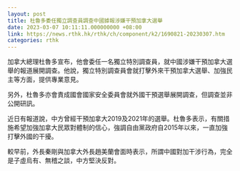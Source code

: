 ```yaml
---
layout: post
title: 杜魯多委任獨立調查員調查中國據報涉嫌干預加拿大選舉
date: 2023-03-07 10:11:11.000000000 +08:00
link: https://news.rthk.hk/rthk/ch/component/k2/1690821-20230307.htm
categories: rthk
---
```


加拿大總理杜魯多宣布，他會委任一名獨立特別調查員，就中國涉嫌干預加拿大選舉的報道展開調查。他說，獨立特別調查員會就打擊外來干預加拿大選舉、加強民主等方面，提供專業意見。

另外，杜魯多亦會責成國會國家安全委員會就外國干預選舉展開調查，但調查並非公開研訊。

近日有報道說，中方曾經干預加拿大2019及2021年的選舉。杜魯多表示，有關措施希望加強加拿大民眾對體制的信心，強調自由黨政府自2015年以來，一直加強打擊外國的干擾。

較早前，外長秦剛與加拿大外長趙美蘭會面時表示，所謂中國對加干涉行為，完全是子虛烏有、無稽之談，中方堅決反對。
